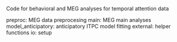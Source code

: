 Code for behavioral and MEG analyses for temporal attention data

preproc: MEG data preprocesing 
main: MEG main analyses 
model_anticipatory: anticipatory ITPC model fitting 
external: helper functions 
io: setup 